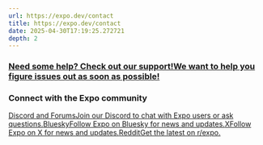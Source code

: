 ```yaml
---
url: https://expo.dev/contact
title: https://expo.dev/contact
date: 2025-04-30T17:19:25.272721
depth: 2
---
```


### [Need some help? Check out our support!We want to help you figure issues out as soon as possible!](https://expo.dev/support)
### Connect with the Expo community
[Discord and ForumsJoin our Discord to chat with Expo users or ask questions.](https://chat.expo.dev)[BlueskyFollow Expo on Bluesky for news and updates.](https://bsky.app/profile/expo.dev)[XFollow Expo on X for news and updates.](https://www.x.com/expo)[RedditGet the latest on r/expo.](https://reddit.com/r/expo)

